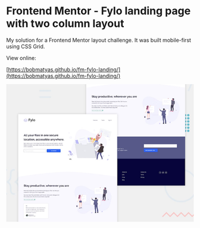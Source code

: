 # Frontend Mentor - Fylo landing page with two column layout

My solution for a Frontend Mentor layout challenge. It was built mobile-first using CSS Grid. 

View online:

[https://bobmatyas.github.io/fm-fylo-landing/](https://bobmatyas.github.io/fm-fylo-landing/)




![Design preview for the Fylo landing page with two column layout challenge](./design/desktop-preview.jpg)

